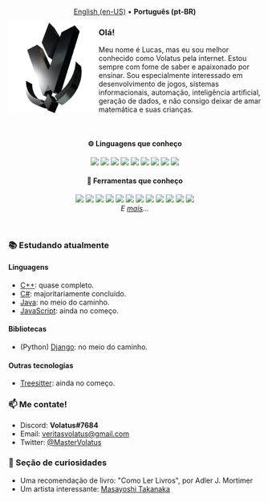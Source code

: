 <link rel="stylesheet" href="https://cdn.jsdelivr.net/gh/devicons/devicon@v2.15.1/devicon.min.css">

<p align="center">
    <a href="README.md">English (en-US)</a> • <b>Português (pt-BR)</b>
</p>

<img align="left" src="img/volatus-logo.png" height="180px">

### Olá!

Meu nome é Lucas, mas eu sou melhor conhecido como Volatus pela internet.
Estou sempre com fome de saber e apaixonado por ensinar.
Sou especialmente interessado em desenvolvimento de jogos, sistemas
informacionais, automação, inteligência artificial, geração de dados, e não
consigo deixar de amar matemática e suas crianças.

<br>

<h4 align="center">⚙️ Linguagens que conheço</h4>
<p align="center">
    <img src="https://cdn.jsdelivr.net/gh/devicons/devicon/icons/html5/html5-original.svg" height="28px">
    <img src="https://cdn.jsdelivr.net/gh/devicons/devicon/icons/css3/css3-original.svg" height="28px">
    <img src="https://cdn.jsdelivr.net/gh/devicons/devicon/icons/c/c-original.svg" height="28px">
    <img src="https://cdn.jsdelivr.net/gh/devicons/devicon/icons/cplusplus/cplusplus-original.svg" height="28px">
    <img src="https://cdn.jsdelivr.net/gh/devicons/devicon/icons/csharp/csharp-original.svg" height="28px">
    <img src="https://cdn.jsdelivr.net/gh/devicons/devicon/icons/python/python-original.svg" height="28px">
    <img src="https://cdn.jsdelivr.net/gh/devicons/devicon/icons/lua/lua-original.svg" height="28px">
    <img src="https://cdn.jsdelivr.net/gh/devicons/devicon/icons/latex/latex-original.svg" height="28px">
    <img src="https://cdn.jsdelivr.net/gh/devicons/devicon/icons/markdown/markdown-original.svg" height="28px">
<br>
</p>
<h4 align="center">🔨 Ferramentas que conheço</h4>
<p align="center">
    <img src="https://cdn.jsdelivr.net/gh/devicons/devicon/icons/git/git-original.svg" height="28px">
    <img src="https://cdn.jsdelivr.net/gh/devicons/devicon/icons/godot/godot-original.svg" height="28px">
    <img src="https://cdn.jsdelivr.net/gh/devicons/devicon/icons/photoshop/photoshop-plain.svg" height="28px">
    <img src="https://cdn.jsdelivr.net/gh/devicons/devicon/icons/premierepro/premierepro-original.svg" height="28px">
    <img src="https://cdn.jsdelivr.net/gh/devicons/devicon/icons/aftereffects/aftereffects-original.svg" height="28px">
    <img src="https://cdn.jsdelivr.net/gh/devicons/devicon/icons/inkscape/inkscape-original.svg" height="28px">
    <img src="https://upload.wikimedia.org/wikipedia/commons/3/3a/Neovim-mark.svg" height="28px">
    <img src="https://cdn.jsdelivr.net/gh/devicons/devicon/icons/vim/vim-original.svg" height="28px">
    <img src="https://cdn.jsdelivr.net/gh/devicons/devicon/icons/gimp/gimp-original.svg" height="28px">
    <img src="https://upload.wikimedia.org/wikipedia/commons/d/d3/OBS_Studio_Logo.svg" height="28px">
    <img src="https://upload.wikimedia.org/wikipedia/commons/9/90/DaVinci_Resolve_17_logo.svg" height="28px">
    <img src="https://upload.wikimedia.org/wikipedia/commons/6/63/Krita_Application_Logo.svg" height="28px">
<br>
    <i>E <a href="https://github.com/volatusveritas/volatile-island/blob/master/software.md">mais</a>...</i>
</p>

<br>

### 📚 Estudando atualmente

#### Linguagens

- [C++](https://www.learncpp.com): quase completo.
- [C#](https://learn.microsoft.com/en-us/dotnet/csharp/programming-guide/):
  majoritariamente concluído.
- [Java](https://docs.oracle.com/javase/tutorial/): no meio do caminho.
- [JavaScript](https://javascript.info): ainda no começo.

#### Bibliotecas

- (Python) [Django](https://www.djangoproject.com/start/): no meio do caminho.

#### Outras tecnologias

- [Treesitter](https://tree-sitter.github.io/tree-sitter/): ainda no começo.

### 📫 Me contate!

- Discord: **Volatus#7684**
- Email: [veritasvolatus@gmail.com](mailto:veritasvolatus@gmail.com)
- Twitter: [@MasterVolatus](https://twitter.com/MasterVolatus)

### 🌟 Seção de curiosidades

- Uma recomendação de livro: "Como Ler Livros", por Adler J. Mortimer
- Um artista interessante: [Masayoshi Takanaka](https://www.youtube.com/watch?v=YOX9LQ6v73w)
